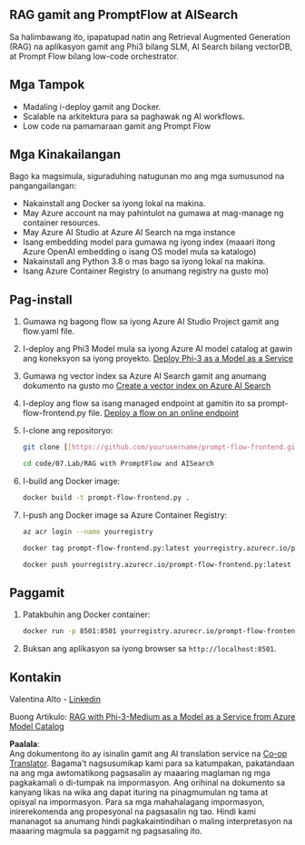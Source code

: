 <!--
CO_OP_TRANSLATOR_METADATA:
{
  "original_hash": "8ec74e4a49934dad78bc52dcb898359c",
  "translation_date": "2025-05-09T05:14:06+00:00",
  "source_file": "code/07.Lab/RAG_with_PromptFlow_and_AISearch/README.md",
  "language_code": "tl"
}
-->
## RAG gamit ang PromptFlow at AISearch

Sa halimbawang ito, ipapatupad natin ang Retrieval Augmented Generation (RAG) na aplikasyon gamit ang Phi3 bilang SLM, AI Search bilang vectorDB, at Prompt Flow bilang low-code orchestrator.

## Mga Tampok

- Madaling i-deploy gamit ang Docker.
- Scalable na arkitektura para sa paghawak ng AI workflows.
- Low code na pamamaraan gamit ang Prompt Flow

## Mga Kinakailangan

Bago ka magsimula, siguraduhing natugunan mo ang mga sumusunod na pangangailangan:

- Nakainstall ang Docker sa iyong lokal na makina.
- May Azure account na may pahintulot na gumawa at mag-manage ng container resources.
- May Azure AI Studio at Azure AI Search na mga instance
- Isang embedding model para gumawa ng iyong index (maaari itong Azure OpenAI embedding o isang OS model mula sa katalogo)
- Nakainstall ang Python 3.8 o mas bago sa iyong lokal na makina.
- Isang Azure Container Registry (o anumang registry na gusto mo)

## Pag-install

1. Gumawa ng bagong flow sa iyong Azure AI Studio Project gamit ang flow.yaml file.
2. I-deploy ang Phi3 Model mula sa iyong Azure AI model catalog at gawin ang koneksyon sa iyong proyekto. [Deploy Phi-3 as a Model as a Service](https://learn.microsoft.com/azure/machine-learning/how-to-deploy-models-phi-3?view=azureml-api-2&tabs=phi-3-mini)
3. Gumawa ng vector index sa Azure AI Search gamit ang anumang dokumento na gusto mo [Create a vector index on Azure AI Search](https://learn.microsoft.com/azure/search/search-how-to-create-search-index?tabs=portal)
4. I-deploy ang flow sa isang managed endpoint at gamitin ito sa prompt-flow-frontend.py file. [Deploy a flow on an online endpoint](https://learn.microsoft.com/azure/ai-studio/how-to/flow-deploy)
5. I-clone ang repositoryo:

    ```sh
    git clone [[https://github.com/yourusername/prompt-flow-frontend.git](https://github.com/microsoft/Phi-3CookBook.git)](https://github.com/microsoft/Phi-3CookBook.git)
    
    cd code/07.Lab/RAG with PromptFlow and AISearch
    ```

6. I-build ang Docker image:

    ```sh
    docker build -t prompt-flow-frontend.py .
    ```

7. I-push ang Docker image sa Azure Container Registry:

    ```sh
    az acr login --name yourregistry
    
    docker tag prompt-flow-frontend.py:latest yourregistry.azurecr.io/prompt-flow-frontend.py:latest
    
    docker push yourregistry.azurecr.io/prompt-flow-frontend.py:latest
    ```

## Paggamit

1. Patakbuhin ang Docker container:

    ```sh
    docker run -p 8501:8501 yourregistry.azurecr.io/prompt-flow-frontend.py:latest
    ```

2. Buksan ang aplikasyon sa iyong browser sa `http://localhost:8501`.

## Kontakin

Valentina Alto - [Linkedin](https://www.linkedin.com/in/valentina-alto-6a0590148/)

Buong Artikulo: [RAG with Phi-3-Medium as a Model as a Service from Azure Model Catalog](https://medium.com/@valentinaalto/rag-with-phi-3-medium-as-a-model-as-a-service-from-azure-model-catalog-62e1411948f3)

**Paalala**:  
Ang dokumentong ito ay isinalin gamit ang AI translation service na [Co-op Translator](https://github.com/Azure/co-op-translator). Bagama't nagsusumikap kami para sa katumpakan, pakatandaan na ang mga awtomatikong pagsasalin ay maaaring maglaman ng mga pagkakamali o di-tumpak na impormasyon. Ang orihinal na dokumento sa kanyang likas na wika ang dapat ituring na pinagmumulan ng tama at opisyal na impormasyon. Para sa mga mahahalagang impormasyon, inirerekomenda ang propesyonal na pagsasalin ng tao. Hindi kami mananagot sa anumang hindi pagkakaintindihan o maling interpretasyon na maaaring magmula sa paggamit ng pagsasaling ito.